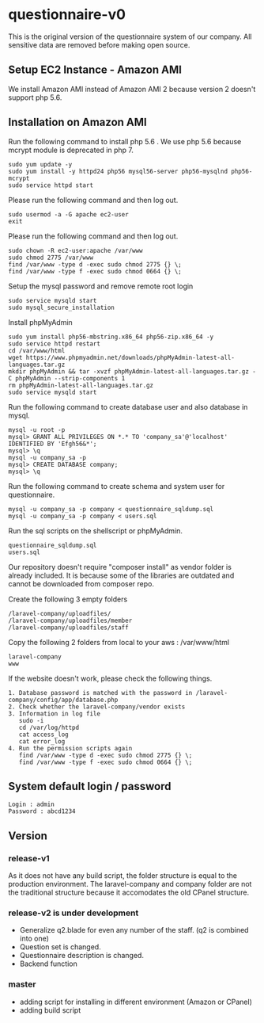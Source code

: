 # questionnaire-v0
This is the original version of the questionnaire system of our company. All sensitive data are removed before making open source.

## Setup EC2 Instance - Amazon AMI
We install Amazon AMI instead of Amazon AMI 2 because version 2 doesn't support php 5.6.

## Installation on Amazon AMI 
Run the following command to install php 5.6 . We use php 5.6 because mcrypt module is deprecated in php 7. 
```
sudo yum update -y
sudo yum install -y httpd24 php56 mysql56-server php56-mysqlnd php56-mcrypt
sudo service httpd start
```

Please run the following command and then log out.
```
sudo usermod -a -G apache ec2-user
exit
```

Please run the following command and then log out.
```
sudo chown -R ec2-user:apache /var/www
sudo chmod 2775 /var/www
find /var/www -type d -exec sudo chmod 2775 {} \;
find /var/www -type f -exec sudo chmod 0664 {} \;
```

Setup the mysql password and remove remote root login
```
sudo service mysqld start
sudo mysql_secure_installation
```

Install phpMyAdmin
```
sudo yum install php56-mbstring.x86_64 php56-zip.x86_64 -y
sudo service httpd restart
cd /var/www/html
wget https://www.phpmyadmin.net/downloads/phpMyAdmin-latest-all-languages.tar.gz
mkdir phpMyAdmin && tar -xvzf phpMyAdmin-latest-all-languages.tar.gz -C phpMyAdmin --strip-components 1
rm phpMyAdmin-latest-all-languages.tar.gz
sudo service mysqld start
```

Run the following command to create database user and also database in mysql.
```
mysql -u root -p
mysql> GRANT ALL PRIVILEGES ON *.* TO 'company_sa'@'localhost' IDENTIFIED BY 'Efgh56&*';
mysql> \q
mysql -u company_sa -p
mysql> CREATE DATABASE company;
mysql> \q
```

Run the following command to create schema and system user for questionnaire.
```
mysql -u company_sa -p company < questionnaire_sqldump.sql
mysql -u company_sa -p company < users.sql
```

Run the sql scripts on the shellscript or phpMyAdmin.
```
questionnaire_sqldump.sql
users.sql
```

Our repository doesn't require "composer install" as vendor folder is already included. It is because some of the libraries are outdated and cannot be downloaded from composer repo.

Create the following 3 empty folders
```
/laravel-company/uploadfiles/
/laravel-company/uploadfiles/member
/laravel-company/uploadfiles/staff
```

Copy the following 2 folders from local to your aws : /var/www/html
```
laravel-company
www
```

If the website doesn't work, please check the following things.
```
1. Database password is matched with the password in /laravel-company/config/app/database.php
2. Check whether the laravel-company/vendor exists
3. Information in log file 
   sudo -i
   cd /var/log/httpd
   cat access_log
   cat error_log
4. Run the permission scripts again
   find /var/www -type d -exec sudo chmod 2775 {} \;
   find /var/www -type f -exec sudo chmod 0664 {} \;

```

## System default login / password
```
Login : admin
Password : abcd1234
```

## Version
### release-v1
As it does not have any build script, the folder structure is equal to the production environment. The laravel-company and company folder are not the traditional structure because it accomodates the old CPanel structure.

### release-v2 is under development
- Generalize q2.blade for even any number of the staff. (q2 is combined into one)
- Question set is changed.
- Questionnaire description is changed.
- Backend function

### master
- adding script for installing in different environment (Amazon or CPanel)
- adding build script
